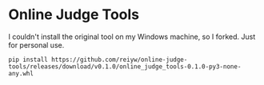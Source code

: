 # Online Judge Tools

I couldn't install the original tool on my Windows machine, so I forked. Just for personal use.

    pip install https://github.com/reiyw/online-judge-tools/releases/download/v0.1.0/online_judge_tools-0.1.0-py3-none-any.whl
